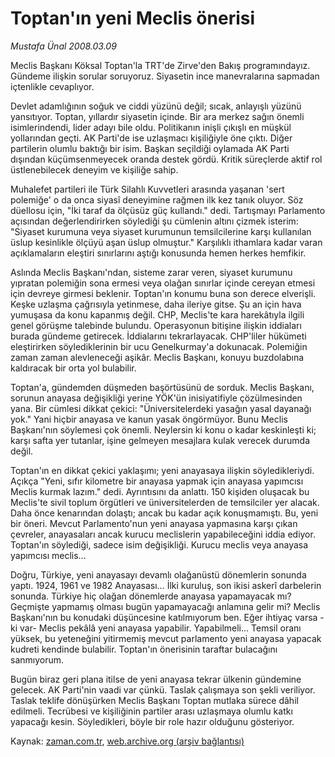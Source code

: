 # Toptan'ın yeni Meclis önerisi

*Mustafa Ünal 2008.03.09*

<tr><td class="metin" colspan="2" style="padding-top: 20px; padding-left: 5px; padding-right: 10px;">Meclis Başkanı Köksal Toptan'la TRT'de Zirve'den Bakış programındayız. Gündeme ilişkin sorular soruyoruz. Siyasetin ince manevralarına sapmadan içtenlikle cevaplıyor.</td></tr><tr><td class="metin" colspan="2" style="padding-top: 20px; padding-left: 5px; padding-right: 10px;"><p>Devlet adamlığının soğuk ve ciddi yüzünü değil; sıcak, anlayışlı yüzünü yansıtıyor. Toptan, yıllardır siyasetin içinde. Bir ara merkez sağın önemli isimlerindendi, lider adayı bile oldu. Politikanın inişli çıkışlı en müşkül yollarından geçti. AK Parti'de ise uzlaşmacı kişiliğiyle öne çıktı. Diğer partilerin olumlu baktığı bir isim. Başkan seçildiği oylamada AK Parti dışından küçümsenmeyecek oranda destek gördü. Kritik süreçlerde aktif rol üstlenebilecek deneyim ve kişiliğe sahip. 
<p>Muhalefet partileri ile Türk Silahlı Kuvvetleri arasında yaşanan 'sert polemiğe' o da onca siyasî deneyimine rağmen ilk kez tanık oluyor. Söz düellosu için, "İki taraf da ölçüsüz güç kullandı." dedi. Tartışmayı Parlamento açısından değerlendirirken söylediği şu cümlenin altını çizmek isterim: "Siyaset kurumuna veya siyaset kurumunun temsilcilerine karşı kullanılan üslup kesinlikle ölçüyü aşan üslup olmuştur." Karşılıklı ithamlara kadar varan açıklamaların eleştiri sınırlarını aştığı konusunda hemen herkes hemfikir. 
<p>Aslında Meclis Başkanı'ndan, sisteme zarar veren, siyaset kurumunu yıpratan polemiğin sona ermesi veya olağan sınırlar içinde cereyan etmesi için devreye girmesi beklenir. Toptan'ın konumu buna son derece elverişli. Keşke uzlaşma çağrısıyla yetinmese, daha ileriye gitse. Şu an için hava yumuşasa da konu kapanmış değil. CHP, Meclis'te kara harekâtıyla ilgili genel görüşme talebinde bulundu. Operasyonun bitişine ilişkin iddiaları burada gündeme getirecek. İddialarını tekrarlayacak. CHP'liler hükümeti eleştirirken söylediklerinin bir ucu Genelkurmay'a dokunacak. Polemiğin zaman zaman alevleneceği aşikâr. Meclis Başkanı, konuyu buzdolabına kaldıracak bir orta yol bulabilir. 
<p>Toptan'a, gündemden düşmeden başörtüsünü de sorduk. Meclis Başkanı, sorunun anayasa değişikliği yerine YÖK'ün inisiyatifiyle çözülmesinden yana. Bir cümlesi dikkat çekici: "Üniversitelerdeki yasağın yasal dayanağı yok." Yani hiçbir anayasa ve kanun yasak öngörmüyor. Bunu Meclis Başkanı'nın söylemesi çok önemli. Neylersin ki konu o kadar keskinleşti ki; karşı safta yer tutanlar, işine gelmeyen mesajlara kulak verecek durumda değil. 
<p>Toptan'ın en dikkat çekici yaklaşımı; yeni anayasaya ilişkin söyledikleriydi. Açıkça "Yeni, sıfır kilometre bir anayasa yapmak için anayasa yapımcısı Meclis kurmak lazım." dedi. Ayrıntısını da anlattı. 150 kişiden oluşacak bu Meclis'te sivil toplum örgütleri ve üniversitelerden de temsilciler yer alacak. Daha önce kenarından dolaştı; ancak bu kadar açık konuşmamıştı. Bu, yeni bir öneri. Mevcut Parlamento'nun yeni anayasa yapmasına karşı çıkan çevreler, anayasaları ancak kurucu meclislerin yapabileceğini iddia ediyor. Toptan'ın söylediği, sadece isim değişikliği. Kurucu meclis veya anayasa yapımcısı meclis... 
<p>Doğru, Türkiye, yeni anayasayı devamlı olağanüstü dönemlerin sonunda yaptı. 1924, 1961 ve 1982 Anayasası... İlki kuruluş, son ikisi askerî darbelerin sonunda. Türkiye hiç olağan dönemlerde anayasa yapamayacak mı? Geçmişte yapmamış olması bugün yapamayacağı anlamına gelir mi? Meclis Başkanı'nın bu konudaki düşüncesine katılmıyorum ben. Eğer ihtiyaç varsa -ki var- Meclis pekâlâ yeni anayasa yapabilir. Yapabilmeli... Temsil oranı yüksek, bu yeteneğini yitirmemiş mevcut parlamento yeni anayasa yapacak kudreti kendinde bulabilir. Toptan'ın önerisinin taraftar bulacağını sanmıyorum. 
<p>Bugün biraz geri plana itilse de yeni anayasa tekrar ülkenin gündemine gelecek. AK Parti'nin vaadi var çünkü. Taslak çalışmaya son şekli veriliyor. Taslak teklife dönüşürken Meclis Başkanı Toptan mutlaka sürece dâhil edilmeli. Tecrübesi ve kişiliğinin partiler arası uzlaşmaya olumlu katkı yapacağı kesin. Söyledikleri, böyle bir role hazır olduğunu gösteriyor.<br/></p></p></p></p></p></p></p></td></tr>

Kaynak: [zaman.com.tr](http://zaman.com.tr/yazar.do?yazino=662015), [web.archive.org (arşiv bağlantısı)](http://web.archive.org/web/20080419002910/http://www.zaman.com.tr:80/yazar.do?yazino=662015)
